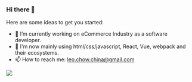 ### Hi there 👋

Here are some ideas to get you started:

- 🔭 I’m currently working on eCommerce Industry as a software developer.
- 🌱 I'm now mainly using html/css/javascript, React, Vue, webpack and their ecosystems.
- 📫 How to reach me: leo.chow.china@gmail.com

<img src="https://github-readme-stats.vercel.app/api?username=LeoChowChina&count_private=true&show_icons=true&theme=tokyonight">
